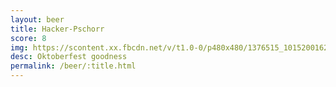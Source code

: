 ```yaml
---
layout: beer
title: Hacker-Pschorr
score: 8
img: https://scontent.xx.fbcdn.net/v/t1.0-0/p480x480/1376515_10152001625798745_1787795583_n.jpg?oh=5231f809f690e08964409becc19125e4&oe=5876634A
desc: Oktoberfest goodness
permalink: /beer/:title.html
---
```

